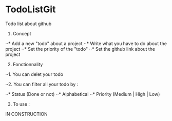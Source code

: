 # TodoListGit
Todo list about github

1. Concept 

⋅⋅* Add a new "todo" about a project 
⋅⋅* Write what you have to do about the project
⋅⋅* Set the priority of the "todo"
⋅⋅* Set the github link about the project 

2. Fonctionnality

⋅⋅1. You can delet your todo 

⋅⋅2. You can filter all your todo by : 

⋅⋅* Status (Done or not)
⋅⋅* Alphabetical
⋅⋅* Priority (Medium | High | Low)

3. To use : 

IN CONSTRUCTION 